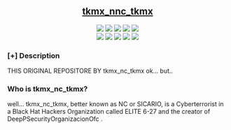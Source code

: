 <h2 align="center"><u>tkmx_nnc_tkmx</u></h2>
<p align="center">
    <img src="https://img.shields.io/github/stars/tkmx_nc_tkmx /TKMX-NC-TKMX?style=for-the-badge&color=orange">
    <img src="https://img.shields.io/github/forks/tkmx_nc_tkmx /TKMX-NC-TKMX?style=for-the-badge&color=purple">
    <img src="https://img.shields.io/github/license/tkmx_nc_tkmx /TKMX-NC-TKMX?style=for-the-badge&color=blue">
    <img src="https://img.shields.io/github/issues/tkmx_nc_tkmx /TKMX-NC-TKMX?style=for-the-badge&color=red">
    <img src="https://img.shields.io/github/contributors/tkmx_nc_tkmx /TKMX-NC-TKMX?style=for-the-badge&color=cyan">
<br>
    <img src="https://img.shields.io/badge/Author-tkmx_nc_tkmx -magenta?style=flat-square">
    <img src="https://img.shields.io/badge/Open%20Source-Yes-orange?style=flat-square">
    <img src="https://img.shields.io/badge/Maintained-Yes-cyan?style=flat-square">
    <img src="https://img.shields.io/badge/Made%20In-Nicaragua-green?style=flat-square">
    <img src="https://img.shields.io/badge/Written%20In-Php Python HTML  SQL SQLi Js Java Css C++-blue?style=flat-square">
<br>
  
</p>

### [+] Description
THIS ORIGINAL REPOSITORE BY tkmx_nc_tkmx
ok...  but..
### Who is tkmx_nc_tkmx?
well... tkmx_nc_tkmx, better known as NC or SICARIO, is a Cyberterrorist in a Black Hat Hackers Organization called ELITE 6-27 and the creator of DeepPSecurityOrganizacionOfc .
